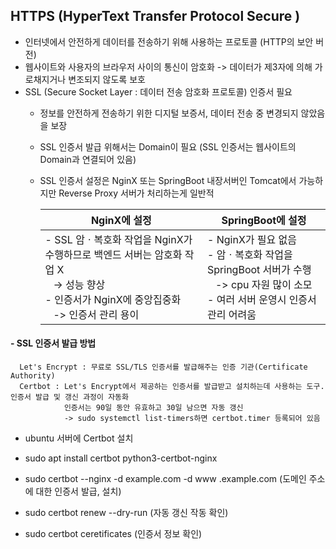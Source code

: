 ## HTTPS (HyperText Transfer Protocol Secure )

- 인터넷에서 안전하게 데이터를 전송하기 위해 사용하는 프로토콜 (HTTP의 보안 버전)
- 웹사이트와 사용자의 브라우저 사이의 통신이 암호화 -> 데이터가 제3자에 의해 가로채지거나 변조되지 않도록 보호
- SSL (Secure Socket Layer : 데이터 전송 암호화 프로토콜) 인증서 필요
  - 정보를 안전하게 전송하기 위한 디지털 보증서, 데이터 전송 중 변경되지 않았음을 보장
  - SSL 인증서 발급 위해서는 Domain이 필요 (SSL 인증서는 웹사이트의 Domain과 연결되어 있음)
  - SSL 인증서 설정은 NginX 또는 SpringBoot 내장서버인 Tomcat에서 가능하지만 Reverse Proxy 서버가 처리하는게 일반적


    |NginX에 설정|SpringBoot에 설정|
    |------|---|
    |- SSL 암ㆍ복호화 작업을 NginX가 수행하므로 백엔드 서버는 암호화 작업 X <br/>&nbsp;&nbsp;&nbsp;-> 성능 향상<br/>- 인증서가 NginX에 중앙집중화<br/>&nbsp;&nbsp;&nbsp;-> 인증서 관리 용이 |- NginX가 필요 없음<br/>- 암ㆍ복호화 작업을 SpringBoot 서버가 수행<br/>&nbsp;&nbsp;&nbsp;-> cpu 자원 많이 소모<br/>- 여러 서버 운영시 인증서 관리 어려움 |
   

#### - SSL 인증서 발급 방법
```
  Let's Encrypt : 무료로 SSL/TLS 인증서를 발급해주는 인증 기관(Certificate Authority)
  Certbot : Let's Encrypt에서 제공하는 인증서를 발급받고 설치하는데 사용하는 도구. 인증서 발급 및 갱신 과정이 자동화  
            인증서는 90일 동안 유효하고 30일 남으면 자동 갱신
            -> sudo systemctl list-timers하면 certbot.timer 등록되어 있음
```
- ubuntu 서버에 Certbot 설치
- sudo apt install certbot python3-certbot-nginx
- sudo certbot --nginx -d example.com -d www .example.com (도메인 주소에 대한 인증서 발급, 설치)
- sudo certbot renew --dry-run (자동 갱신 작동 확인)

- sudo certbot ceretificates (인증서 정보 확인) 


   
